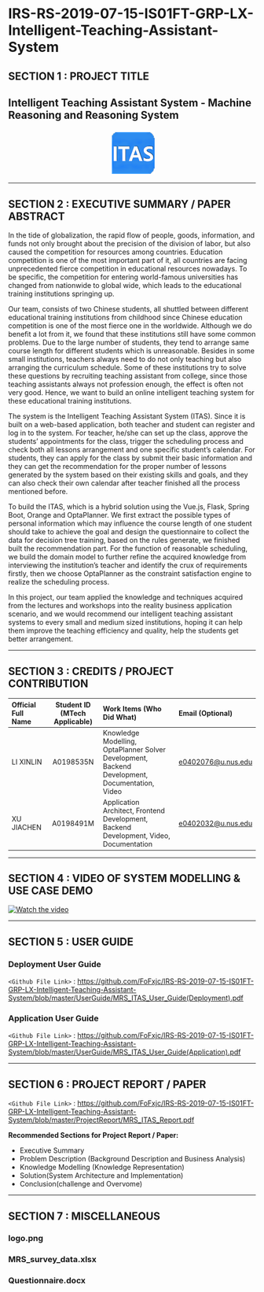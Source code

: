 # IRS-RS-2019-07-15-IS01FT-GRP-LX-Intelligent-Teaching-Assistant-System
## SECTION 1 : PROJECT TITLE
## Intelligent Teaching Assistant System - Machine Reasoning and Reasoning System 

<div align=center>
<img src="Miscellaneous/logo.png"
     style="" />
</div>


---
## SECTION 2 : EXECUTIVE SUMMARY / PAPER ABSTRACT
In the tide of globalization, the rapid flow of people, goods, information, and funds not only brought about the precision of the division of labor, but also caused the competition for resources among countries. Education competition is one of the most important part of it, all countries are facing unprecedented fierce competition in educational resources nowadays. To be specific, the competition for entering world-famous universities has changed from nationwide to global wide, which leads to the educational training institutions springing up.


Our team, consists of two Chinese students, all shuttled between different educational training institutions from childhood since Chinese education competition is one of the most fierce one in the worldwide. Although we do benefit a lot from it, we found that these institutions still have some common problems. Due to the large number of students, they tend to arrange same course length for different students which is unreasonable. Besides in some small institutions, teachers always need to do not only teaching but also arranging the curriculum schedule. Some of these institutions try to solve these questions by recruiting teaching assistant from college, since those teaching assistants always not profession enough, the effect is often not very good. Hence, we want to build an online intelligent teaching system for these educational training institutions.


The system is the Intelligent Teaching Assistant System (ITAS). Since it is built on a web-based application, both teacher and student can register and log in to the system. For teacher, he/she can set up the class, approve the students’ appointments for the class, trigger the scheduling process and check both all lessons arrangement and one specific student’s calendar. For students, they can apply for the class by submit their basic information and they can get the recommendation for the proper number of lessons generated by the system based on their existing skills and goals, and they can also check their own calendar after teacher finished all the process mentioned before.


To build the ITAS, which is a hybrid solution using the Vue.js, Flask, Spring Boot, Orange and OptaPlanner. We first extract the possible types of personal information which may influence the course length of one student should take to achieve the goal and design the questionnaire to collect the data for decision tree training, based on the rules generate, we finished built the recommendation part. For the function of reasonable scheduling, we build the domain model to further refine the acquired knowledge  from interviewing the institution’s teacher and identify the crux of requirements firstly, then we choose OptaPlanner as the constraint satisfaction engine to realize the scheduling process.


In this project, our team applied the knowledge and techniques acquired from the lectures and workshops into the reality business application scenario, and we would recommend our intelligent teaching assistant systems to every small and medium sized institutions, hoping it can help them improve the teaching efficiency and quality, help the students get better arrangement.



---
## SECTION 3 : CREDITS / PROJECT CONTRIBUTION

| Official Full Name  | Student ID (MTech Applicable)  | Work Items (Who Did What) | Email (Optional) |
| :------------ |:---------------:| :-----| :-----|
| LI XINLIN | A0198535N | Knowledge Modelling, OptaPlanner Solver Development, Backend Development, Documentation, Video| e0402076@u.nus.edu |
| XU JIACHEN | A0198491M | Application Architect, Frontend Development, Backend Development, Video, Documentation| e0402032@u.nus.edu |

---
## SECTION 4 : VIDEO OF SYSTEM MODELLING & USE CASE DEMO
[![Watch the video]()]()

---
## SECTION 5 : USER GUIDE
### Deployment User Guide

`<Github File Link>` : https://github.com/FoFxjc/IRS-RS-2019-07-15-IS01FT-GRP-LX-Intelligent-Teaching-Assistant-System/blob/master/UserGuide/MRS_ITAS_User_Guide(Deployment).pdf

### Application User Guide

`<Github File Link>` : https://github.com/FoFxjc/IRS-RS-2019-07-15-IS01FT-GRP-LX-Intelligent-Teaching-Assistant-System/blob/master/UserGuide/MRS_ITAS_User_Guide(Application).pdf

---
## SECTION 6 : PROJECT REPORT / PAPER

`<Github File Link>` : https://github.com/FoFxjc/IRS-RS-2019-07-15-IS01FT-GRP-LX-Intelligent-Teaching-Assistant-System/blob/master/ProjectReport/MRS_ITAS_Report.pdf

**Recommended Sections for Project Report / Paper:**
- Executive Summary
- Problem Description (Background Description and Business Analysis)
- Knowledge Modelling (Knowledge Representation)
- Solution(System Architecture and Implementation)
- Conclusion(challenge and Overvome)

---
## SECTION 7 : MISCELLANEOUS

### logo.png
### MRS_survey_data.xlsx
### Questionnaire.docx

